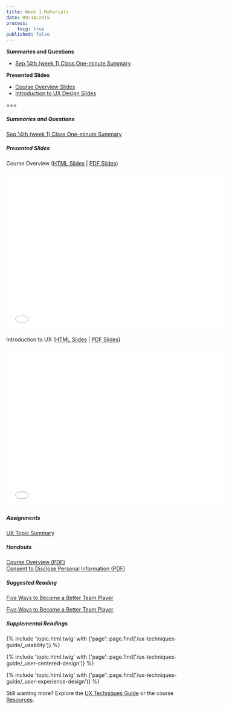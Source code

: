 ```yaml
---
title: Week 1 Materials
date: 09/14/2015
process:
    twig: true
published: false
---
```


**Summaries and Questions**
*   [Sep 14th (week 1) Class One-minute Summary](https://canvas.sfu.ca/courses/22099/discussion_topics/381880)

**Presented Slides**
*   [Course Overview Slides](http://slides.com/paulhibbitts/cmpt-363-153-course-overview/)  
*   [Introduction to UX Design Slides](http://slides.com/paulhibbitts/cmpt-363-153-introduction-to-ux/)

===

<style>iframe.embedly-card{float:left;}</style>
##### Summaries and Questions  
[Sep 14th (week 1) Class One-minute Summary](https://canvas.sfu.ca/courses/22099/discussion_topics/381880)  

##### Presented Slides  
Course Overview ([HTML Slides](http://slides.com/paulhibbitts/cmpt-363-153-course-overview/) | [PDF Slides](http://1drv.ms/1Pazlbm))  

<div class="row">
  <div class="col s10">
  <div class="video-container"><iframe src="//slides.com/paulhibbitts/cmpt-363-153-course-overview/embed" width="576" height="420" scrolling="no" frameborder="0" webkitallowfullscreen mozallowfullscreen allowfullscreen></iframe></div>
  </div>
  </div>

Introduction to UX ([HTML Slides](http://slides.com/paulhibbitts/cmpt-363-153-introduction-to-ux) | [PDF Slides](http://1drv.ms/1L9BCWh))  

<div class="row">
  <div class="col s10">
  <div class="video-container"><iframe src="//slides.com/paulhibbitts/cmpt-363-153-introduction-to-ux/embed" width="576" height="420" scrolling="no" frameborder="0" webkitallowfullscreen mozallowfullscreen allowfullscreen></iframe></div>
  </div>
</div>

##### Assignments
[UX Topic Summary](https://canvas.sfu.ca/courses/22099/assignments/112757)  

##### Handouts
[Course Overview (PDF)](http://1drv.ms/1hAjhVT)   
[Consent to Disclose Personal Information (PDF)](http://1drv.ms/1hAj9Wz)   

##### Suggested Reading  
[Five Ways to Become a Better Team Player](http://www.smashingmagazine.com/2013/09/23/5-step-process-conducting-user-research/)  
<div class="row">
  <div class="col s10">
    <a class="embedly-card" href="http://www.forbes.com/sites/dorieclark/2012/03/28/five-ways-to-become-a-better-team-player/">Five Ways to Become a Better Team Player</a>
<script async src="//cdn.embedly.com/widgets/platform.js" charset="UTF-8"></script>
  </div>
</div>  

##### Supplemental Readings
{% include 'topic.html.twig' with {'page': page.find('/ux-techniques-guide/_usability')} %}

{% include 'topic.html.twig' with {'page': page.find('/ux-techniques-guide/_user-centered-design')} %}

{% include 'topic.html.twig' with {'page': page.find('/ux-techniques-guide/_user-experience-design')} %}

Still wanting more? Explore the [UX Techniques Guide](../../ux-techniques-guide) or the course [Resources](../../resources).  
